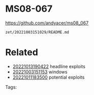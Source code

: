 # MS08-067
https://github.com/andyacer/ms08_067

` zet/20221003151029/README.md `

# Related

- [20221013190422](/zet/20221013190422/README.md) headline exploits
- [20221003151153](/zet/20221003151153/README.md) windows
- [20221011183500](/zet/20221011183500/README.md) potential exploits

Tags:

    
